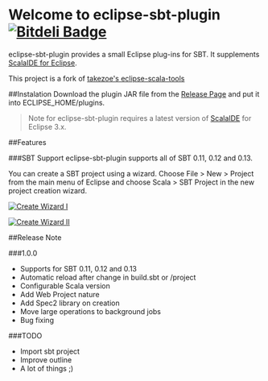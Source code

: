 Welcome to eclipse-sbt-plugin [![Bitdeli Badge](https://d2weczhvl823v0.cloudfront.net/Jarlakxen/eclipse-sbt-plugin/trend.png)](https://bitdeli.com/free "Bitdeli Badge")
==================
eclipse-sbt-plugin provides a small Eclipse plug-ins for SBT. It supplements [ScalaIDE for Eclipse](http://scala-ide.org/).

This project is a fork of [takezoe's eclipse-scala-tools](https://bitbucket.org/takezoe/eclipse-scala-tools/)

##Instalation
Download the plugin JAR file from the [Release Page](https://github.com/Jarlakxen/eclipse-sbt-plugin/releases) and put it into ECLIPSE_HOME/plugins.

> Note for eclipse-sbt-plugin requires a latest version of [ScalaIDE](http://scala-ide.org/) for Eclipse 3.x.

##Features

###SBT Support
eclipse-sbt-plugin supports all of SBT 0.11, 0.12 and 0.13.

You can create a SBT project using a wizard. Choose File > New > Project from the main menu of Eclipse and choose Scala > SBT Project in the new project creation wizard.

[![Create Wizard I](http://i.imgur.com/NW6z9MP.png)](https://github.com/Jarlakxen/eclipse-sbt-plugin)

[![Create Wizard II](http://i.imgur.com/z1J9HbX.png)](https://github.com/Jarlakxen/eclipse-sbt-plugin)

##Release Note

###1.0.0
+ Supports for SBT 0.11, 0.12 and 0.13
+ Automatic reload after change in build.sbt or /project
+ Configurable Scala version
+ Add Web Project nature
+ Add Spec2 library on creation
+ Move large operations to background jobs
+ Bug fixing

###TODO
+ Import sbt project
+ Improve outline
+ A lot of things ;)
